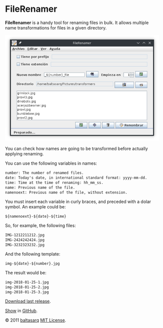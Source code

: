 # FileRenamer

**FileRenamer** is a handy tool for renaming files in bulk. It allows multiple name transformations for files in a given directory.

<p align="center"><img src="filerenamer.png"></p>

You can check how names are going to be transformed before actually applying renaming.

You can use the following variables in names:

    number: The number of renamed files.
    date: Today's date, in international standard format: yyyy-mm-dd.
    time: Time at the time of renaming: hh_mm_ss.
    name: Previous name of the file.
    namenoext: Previous name of the file, without extension.

You must insert each variable in curly braces, and preceded with a dolar symbol. An example could be:

    ${namenoext}-${date}-${time}

So, for example, the following files:

    IMG-1212211212.jpg
    IMG-2424242424.jpg
    IMG-3232323232.jpg

And the following template:

    img-${date}-${number}.jpg

The result would be:

    img-2018-01-25-1.jpg
    img-2018-01-25-2.jpg
    img-2018-01-25-3.jpg

[Download last release](https://github.com/Baltasarq/FileRenamer/releases "Release").

[Show](https://github.com/Baltasarq/FileRenamer/ "FileRenamer in GitHub") in [GitHub](https://www.github.com/ "GitHub").

&copy; 2011 [baltasarq](http://baltasarq.info/ "baltasarq home") [MIT License](http://www.opensource.org/licenses/MIT "MIT License").
